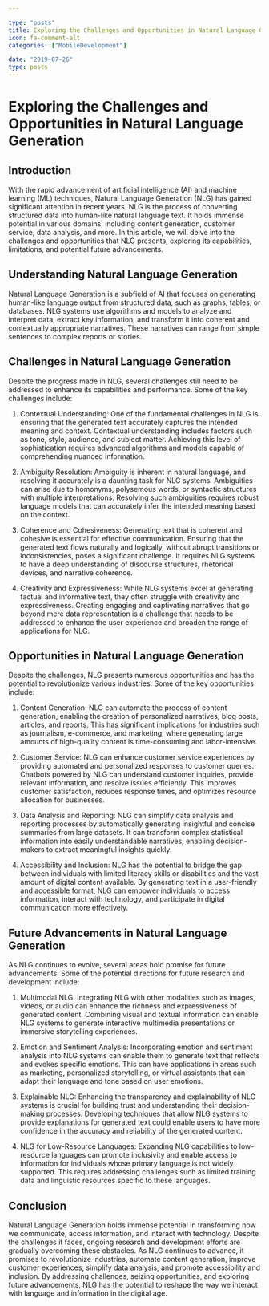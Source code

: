 ```yaml
---

type: "posts"
title: Exploring the Challenges and Opportunities in Natural Language Generation
icon: fa-comment-alt
categories: ["MobileDevelopment"]

date: "2019-07-26"
type: posts
---
```





# Exploring the Challenges and Opportunities in Natural Language Generation

## Introduction

With the rapid advancement of artificial intelligence (AI) and machine learning (ML) techniques, Natural Language Generation (NLG) has gained significant attention in recent years. NLG is the process of converting structured data into human-like natural language text. It holds immense potential in various domains, including content generation, customer service, data analysis, and more. In this article, we will delve into the challenges and opportunities that NLG presents, exploring its capabilities, limitations, and potential future advancements.

## Understanding Natural Language Generation

Natural Language Generation is a subfield of AI that focuses on generating human-like language output from structured data, such as graphs, tables, or databases. NLG systems use algorithms and models to analyze and interpret data, extract key information, and transform it into coherent and contextually appropriate narratives. These narratives can range from simple sentences to complex reports or stories.

## Challenges in Natural Language Generation

Despite the progress made in NLG, several challenges still need to be addressed to enhance its capabilities and performance. Some of the key challenges include:

1. Contextual Understanding: One of the fundamental challenges in NLG is ensuring that the generated text accurately captures the intended meaning and context. Contextual understanding includes factors such as tone, style, audience, and subject matter. Achieving this level of sophistication requires advanced algorithms and models capable of comprehending nuanced information.

2. Ambiguity Resolution: Ambiguity is inherent in natural language, and resolving it accurately is a daunting task for NLG systems. Ambiguities can arise due to homonyms, polysemous words, or syntactic structures with multiple interpretations. Resolving such ambiguities requires robust language models that can accurately infer the intended meaning based on the context.

3. Coherence and Cohesiveness: Generating text that is coherent and cohesive is essential for effective communication. Ensuring that the generated text flows naturally and logically, without abrupt transitions or inconsistencies, poses a significant challenge. It requires NLG systems to have a deep understanding of discourse structures, rhetorical devices, and narrative coherence.

4. Creativity and Expressiveness: While NLG systems excel at generating factual and informative text, they often struggle with creativity and expressiveness. Creating engaging and captivating narratives that go beyond mere data representation is a challenge that needs to be addressed to enhance the user experience and broaden the range of applications for NLG.

## Opportunities in Natural Language Generation

Despite the challenges, NLG presents numerous opportunities and has the potential to revolutionize various industries. Some of the key opportunities include:

1. Content Generation: NLG can automate the process of content generation, enabling the creation of personalized narratives, blog posts, articles, and reports. This has significant implications for industries such as journalism, e-commerce, and marketing, where generating large amounts of high-quality content is time-consuming and labor-intensive.

2. Customer Service: NLG can enhance customer service experiences by providing automated and personalized responses to customer queries. Chatbots powered by NLG can understand customer inquiries, provide relevant information, and resolve issues efficiently. This improves customer satisfaction, reduces response times, and optimizes resource allocation for businesses.

3. Data Analysis and Reporting: NLG can simplify data analysis and reporting processes by automatically generating insightful and concise summaries from large datasets. It can transform complex statistical information into easily understandable narratives, enabling decision-makers to extract meaningful insights quickly.

4. Accessibility and Inclusion: NLG has the potential to bridge the gap between individuals with limited literacy skills or disabilities and the vast amount of digital content available. By generating text in a user-friendly and accessible format, NLG can empower individuals to access information, interact with technology, and participate in digital communication more effectively.

## Future Advancements in Natural Language Generation

As NLG continues to evolve, several areas hold promise for future advancements. Some of the potential directions for future research and development include:

1. Multimodal NLG: Integrating NLG with other modalities such as images, videos, or audio can enhance the richness and expressiveness of generated content. Combining visual and textual information can enable NLG systems to generate interactive multimedia presentations or immersive storytelling experiences.

2. Emotion and Sentiment Analysis: Incorporating emotion and sentiment analysis into NLG systems can enable them to generate text that reflects and evokes specific emotions. This can have applications in areas such as marketing, personalized storytelling, or virtual assistants that can adapt their language and tone based on user emotions.

3. Explainable NLG: Enhancing the transparency and explainability of NLG systems is crucial for building trust and understanding their decision-making processes. Developing techniques that allow NLG systems to provide explanations for generated text could enable users to have more confidence in the accuracy and reliability of the generated content.

4. NLG for Low-Resource Languages: Expanding NLG capabilities to low-resource languages can promote inclusivity and enable access to information for individuals whose primary language is not widely supported. This requires addressing challenges such as limited training data and linguistic resources specific to these languages.

## Conclusion

Natural Language Generation holds immense potential in transforming how we communicate, access information, and interact with technology. Despite the challenges it faces, ongoing research and development efforts are gradually overcoming these obstacles. As NLG continues to advance, it promises to revolutionize industries, automate content generation, improve customer experiences, simplify data analysis, and promote accessibility and inclusion. By addressing challenges, seizing opportunities, and exploring future advancements, NLG has the potential to reshape the way we interact with language and information in the digital age.
